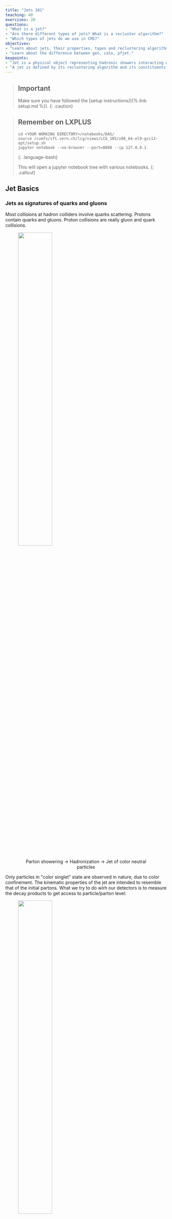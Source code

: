 ```yaml
---
title: "Jets 101"
teaching: 40 
exercises: 20
questions:
- "What is a jet?"
- "Are there different types of jets? What is a recluster algorithm?"
- "Which types of jets do we use in CMS?"
objectives:
- "Learn about jets, their properties, types and reclustering algorithms."
- "Learn about the difference between gen, calo, pfjet."
keypoints:
- "Jet is a physical object representing hadronic showers interacting with our detectors. A jet is usually associated with the physical representation of quark and gluons, but they can be more than that depending of their origin and the algorithm used to define them."
- "A jet is defined by its reclustering algorithm and its constituents. In current experiments, jets are reclusted using the anti-kt algorithm. Depending on their constituents, in CMS, we called jets reclustered from genparticles as GenJets, calorimeter clusters as CaloJets, and particle flow candidates as PFJets."
---
```


> ## Important
>
> Make sure you have followed the [setup instructions]({% link setup.md %}).
{: .caution}

> ## Remember on LXPLUS
>
> ~~~
> cd <YOUR WORKING DIRECTORY>/notebooks/DAS/
> source /cvmfs/sft.cern.ch/lcg/views/LCG_105/x86_64-el9-gcc13-opt/setup.sh
> jupyter notebook --no-browser --port=8888 --ip 127.0.0.1
> ~~~
> {: .language-bash}
>
> This will open a jupyter notebook tree with various notebooks. 
{: .callout}

## Jet Basics

### Jets as signatures of quarks and gluons

Most collisions at hadron colliders involve quarks scattering.
Protons contain quarks and gluons.
Proton collisions are really gluon and quark collisions.

<figure>
  <img src="../fig/episode1/jets101_1.svg" alt="" style="width:50%">
  <center><figcaption>Parton showering    → Hadronization   → Jet of color neutral particles</figcaption></center>
</figure>

Only particles in "color singlet” state are observed in nature, due to color confinement. The kinematic properties of the jet are intended to resemble that of the initial partons. What we try to do wirh our detectors is to measure the decay products to get access to particle/parton level:

<figure>
  <img src="../fig/episode1/jets101_2.svg" alt="" style="width:50%">
  <center><figcaption>After the particles interact with our detector we can reconstruct other stable particles. </figcaption></center>
</figure>

> ## What is the composition of jets?
>
> Energy composition: About 65% charged hadrons, 25% neutral pions (photons), 10% neutral hadrons.
> <img src="../fig/episode1/jets101_7.svg" alt="" style="width:70%">
{: .callout}

### What is a jet?

> ## Looking at an event display from our data
> <img src="../fig/episode1/jets101_3.svg" alt="" style="width:60%">
> How do you determine which particles are included in a jet?
{: .discussion}

From a list of particles one can form jets, an object to reconstruct the shower of particles produced from a quark or gluon. Each particle belonging to a jet is known as a constituent. Each has a 4-vector that can be used for further studies. This give us a more generalised picture: _Almost everything becomes a jet: g/q/t/W/Z/H/PU_ 

We need a method to identify particles which may be the constituents of a jet. This is referred to as a __Clustering
Algorithm__. A good jet algorithm is _infrared and collinear safe_. The set of hard jets should be unchanged by soft emission and collinear splitting.

### Jet Clustering Algorithms

Most jet algorithms at hadron colliders use a so-called "clustering sequence". This is essentially a pairwise examination of the input four vectors. If the pair satisfy some criteria, they are merged. The process is repeated until the entire list of particles is exhausted. 

These algorithms follow this recipe:
 * Iteratively find the two particles in the event which are closest in some distance measure and combine them. 
 * Defining $$d_{ij} = min(p^{2p}_{ti},p^{2p}_{tj}) \Delta R^{2}_{ij}/R^2$$ and $d_{iB} = p_{ti}^{2p}$. We combine two particles if $d_{ij} < d_{iB}$. 
   * if $p=1$ then _kt algorithm_ (KT)
   * if $p=0$ then _Cambridge Aachen algorithm_ (CA)
   * if $p=-1$ then _antikt algorithm_ (AK)
 * Stop when $d_{ij} > d_{iB}$.

<figure>
  <img src="../fig/episode1/jets101_4.svg" alt="" style="width:60%">
  <center><figcaption>A more visual way of think about the recluster algorithm.</figcaption></center>
</figure>

> ## How the different jet algorithms look like in our events?
> <img src="../fig/episode1/JHEP04_2008_063.jpg" alt="" style="width: 700px;"/>
> Comparison of jet areas for four different jet algorithms, from "The anti-kt Clustering Algorithm" by Cacciari, Salam, and Soyez [JHEP04, 063 (2008), arXiv:0802.1189].
{: .callout}

Some excellent references about jet algorithms can be found here:

- [Toward Jetography](http://arxiv.org/abs/0906.1833) by Gavin Salam.
- [Jets in Hadron-Hadron Collisions](http://arxiv.org/abs/0712.2447) by Ellis, Huston, Hatakeyama, Loch, and Toennesmann
- [The Catchment Area of Jets](http://arxiv.org/abs/0802.1188) by Cacciari, Salam, and Soyez.
- [The anti-kt Clustering Algorithm](http://arxiv.org/abs/0802.1189) by Cacciari, Salam, and Soyez.

> ## Fastjet
>
> The package used to implement the clustering algorithms in modern colliders is called __Fastjet__.
> This package is used ubiquously in all reconstruction of jets, even though is sometimes hidden in
> our reconstruction code. If you want to know more about Fastjet we encourange you to check their
> website [www.fastjet.fr](https://fastjet.fr) in your free time.
{: .keypoints}


### Jet types at the LHC

Jets are reconstructed physics objects representing the hadronization and fragmentation of quarks and gluons. CMS primarily uses anti-$k_{\mathrm{T}}$ jets with a cone-size of $R=0.4$ to reconstruct this jet type. We have algorithms that distinguish heavy-flavour (b or c) quarks (which are in the domain of the BTV POG), quark- vs gluon-originated jets, and jets from the main $pp$ collision versus jets formed primarily from pileup particles.

However, quarks and gluons are only part of the story! At the LHC, the typical collision energy is much greater than the mass scale of the known SM particles, and hence, even heavier particles like top quarks, W/Z/Higgs bosons, and heavy beyond-the-Standard-Model particles can be produced with large Lorentz boosts. When these particles decay to quarks and gluons, their decay products are collimated and overlap in the detector, making them difficult to reconstruct as individual AK4 jets.

Therefore, LHC analyses use jet algorithms with a large radius parameter to reconstruct these objects, called "large radius" or "fat" jets. CMS uses anti-$k_{\mathrm{T}}$ jets with $R=0.8$ (AK8) as the standard large-radius jet, while ATLAS uses AK10.

You can also read these excellent overviews of jet substructure techniques:

- [Boosted objects: a probe of beyond the Standard Model physics](http://arxiv.org/abs/1012.5412) by Abdesselam et al.
- [Looking inside jets: an introduction to jet substructure and boosted-object phenomenology](https://arxiv.org/abs/1901.10342) by Marzani, Soyez, and Spannowsky.

### Exercise 1.1

> ## Open a notebook
> Several ways exist to determine the "area" of the jet over which the input constituents lay. This is very important in correcting pileup, as we will see, because some algorithms tend to "consume" more constituents than others and hence are more susceptible to pileup. Furthermore, the amount of energy inside a jet due to pileup is proportional to the area, so it is essential to know the jet area to correct this effect.
> 
> In the first exercise we will compare jet areas for different types of jets.
>
> For this part, open the notebook called `Jets_101.ipynb` (if it is not opened) and run Exercise 1.1
{: .checklist}

> ## Discussion 1.1
>
> Before you run the exercise 1.1, what type of
> distribution do you expect for the areas of the AK4 and AK8 jets?
{: .discussion}


> ## Question 1.1
>
> After exercise 1.1: Try modifying the plotting cell to add vertical lines at area values corresponding to $\pi R^2$. Do the histogram peaks line up with these values?
{: .challenge}

> ## Solution 1.1
> Add these lines in the plotting cell:
> ```
> plt.axvline(x=np.pi*(0.4*0.4), color='b', linestyle='--')
> plt.axvline(x=np.pi*(0.8*0.8), color='r', linestyle='--')
> ```
{: .solution}

## Jet Inputs and the CMS jet nomenclature

The jet algorithms take as input a set of 4-vectors. At CMS, the most popular jet type is the "Particle Flow Jet," which attempts to use the entire detector at once and derive single four vectors representing specific particles. For this reason, it is very comparable (ideally) to clustering generator-level four-vectors.

### Monte Carlo Generator-level Jets (GenJets)

GenJets are pure Monte Carlo simulated jets. They are helpful for analysis with MC samples. GenJets are formed by clustering the four-momenta of Monte Carlo truth particles. This may include “invisible” particles (muons, neutrinos, WIMPs, etc.).

As no detector effects are involved, the jet response (or jet energy scale) is 1, and the jet resolution is perfect, by definition.

GenJets include information about the 4-vectors of constituent particles, the energy's hadronic and electromagnetic components, etc.

### Calorimeter Jets (CaloJets)

CaloJets are formed from energy deposits in the calorimeters (hadronic and electromagnetic), with no tracking information considered. In the barrel region, a calorimeter tower consists of a single HCAL cell and the associated 5x5 array of ECAL crystals (the HCAL-ECAL association is similar but more complicated in the endcap region). The four-momentum of a tower is assigned from the energy of the tower, assuming zero mass, with the direction corresponding to the tower position from the interaction point.

In CMS, CaloJets are used less often than PFJets. Their use includes performance studies to disentangle tracker and calorimeter effects and trigger-level analyses where the tracker is neglected to reduce the event processing time. ATLAS makes much more use of CaloJets, as their version of particle flow is less mature than CMS's.

### Particle Flow Jets (PFJets)

Particle Flow candidates (PFCandidates) combine information from various detectors to estimate particle properties based on their assigned identities (photon, electron, muon, charged hadron, neutral hadron).
PFJets are created by clustering PFCandidates into jets and contain information about contributions of every particle class: Electromagnetic/hadronic, Charged/neutral, etc.
The jet response is high. The jet pT resolution is good, starting at 15--20% at low pT and asymptotically reaching 5% at high pT.

In CMS we recluster two types of PFJets:
 * CHS jets = “Charge Hadron Subtracted” jets = remove charged PF particles associated to non-primary vertices (remove charged pileup). These are the __default in Run 2__.
 * PUPPI jets = PF constituents have been weighted/removed by an algorithm (PUPPI) which is designed to remove pileup contamination (more info in PU section). These are the __default in Run 3__.

<img src="../fig/episode1/jets101_5.svg" alt="" style="width:70%">

> ## Full jet and MET reconstruction in CMS
>
> <img src="../fig/episode1/jets101_6.svg" alt="" style="width: 800px;">
{: .callout}

### Exercise 1.2

> ## Open a notebook
>
> For this part, open the notebook called `Jets_101.ipynb` (if it is not opened) and run Exercise 1.2
{: .checklist}

> ## Question 1.2
>
> After running the notebook's Exercise 1.2: As you can see, the agreement between Calo, Gen, and Pfjet could be better! Can you guess why?
{: .challenge}

> ## Solution 1.2
> We need to apply the jet energy corrections (JEC) described in the next exercise. But before doing that, we'll review the jet clustering algorithms used in CMS.
{: .solution}


### Jet types and algorithms in CMS

The standard jet algorithms are all implemented in the CMS reconstruction software, [CMSSW](github.com/cms-sw/cmssw). However, a few algorithms with specific parameters (namely AK4, AK8, and CA15) have become standard tools in CMS; these jet types are extensively studied by the JetMET POG, and are highly recommended. These algorithms are included in the centrally produced CMS samples, at the AOD, miniAOD, and nanoAOD data tiers (note that miniAOD and nanoAOD are most commonly used for analysis, while AOD is much less common these days, and is not widely available on the grid). Other algorithms can be implemented and tested using the **JetToolbox** (more in the [following link](https://twiki.cern.ch/twiki/bin/viewauth/CMS/JetToolbox)).

In this part of the tutorial, you will learn how to access the jet collection included in the CMS datasets, compare the different jet types, and create your own collections.

#### AOD 

[This twiki](https://twiki.cern.ch/twiki/bin/view/CMSPublic/SWGuideDataFormatRecoJets) summarizes the respective labels by which each jet collection can be retrieved from the event record for general AOD files. This format is currently used for specialized studies, but you can use the other formats for most analyses.


#### MiniAOD


Three main jet collections are stored in the MiniAOD format, as described [here](https://twiki.cern.ch/twiki/bin/view/CMSPublic/WorkBookMiniAOD2017#Jets).
 * **slimmedJets**: are AK4 energy-corrected jets using charged hadron subtraction (CHS) as the pileup removal algorithm. Jets are selected with $p_T >10$ GeV (typically analysis cut will be at least pT>20). This is the default jet collection for CMS analyses for Run II. In this collection, you can find the following jet algorithms, as well as other jet-related quantities:
   * b-tagging
   * Pileup jet ID
   * Quark/gluon likelihood info embedded.
 * **slimmedJetsPUPPI**: are AK4 energy-corrected jets using the PUPPI algorithm for pileup removal. This collection will be the default for Run III analyses.
 * **slimmedJetsAK8**: ak4 AK8 energy-corrected jets using the PUPPI algorithm for pileup removal. Jets are selected iwth pT >170 GeV with all information, including PF candidate links(typically analysis cut will be at least pT>200). This has been the default collection for boosted jets in Run II. In this collection, you can find the following jet algorithms, as well as other jet-related quantities:
   * Softdrop mass
   * n-subjettiness and energy correlation variables
   * Access to softdrop subjets with pT >30 GeV: minimal information for 3 leading jets.
   * Access to the associated AK8 CHS jet four-momentum, including soft drop and pruned mass, and n-subjectness.

> ## Examples of how to access jet collections in miniAOD samples 
> Below are two examples of how to access jet collections from these samples. This exercise does not intend for you to modify code in order to access these collections, but rather for you to look at the code and get an idea about how you could access this information if needed.
>
> ### In C++
> Please take a look at the file [`jmedas_miniAODAnalyzer.C`](https://github.com/cms-jet/JMEDAS/blob/DASJune2025/src/jmedas_miniAODAnalyzer.C) with your favourite code viewer.
> You can run this code by using the python config file [`jmedas_miniAODtest.py`](https://github.com/cms-jet/JMEDAS/blob/DASJune2025/scripts/jmedas_miniAODtest.py) from your terminal once you have set a CMSSW environment and download this JMEDAS package. This script will only print out some information about the jets in that sample. Again, the most important part of this exercise is to get familiar with how to access jet collections from miniAOD. Take a good look at the prints this script produces to your terminal.
Use a **new** directory outside the cloned `JMEDAS` directory.
> ~~~
> cmsrel CMSSW_14_0_7
> cd CMSSW_14_0_7/src
> cmsenv
> mkdir Analysis
> cd Analysis
> ln <PATH_TO_JMEDAS_DIRECTORY>/JMEDAS
> scram b
> cmsRun $CMSSW_BASE/src/Analysis/JMEDAS/scripts/jmedas_miniAODtest.py
> ~~~
> {: .language-bash}
>
> ### In Python
>
> Now take a look at the file [`jmedas_miniAODtest_purePython.py`](https://github.com/cms-jet/JMEDAS/blob/DASJune2025/scripts/jmedas_miniAODtest_purePython.py).
> This code can be run with simple python in your terminal. Similar as in the case for C++, the output of this job is some information about jets. The most important part of the exercise is to get familiar with how to access jet collections using python from miniAOD.
> ~~~
> python $CMSSW_BASE/src/Analysis/JMEDAS/scripts/jmedas_miniAODtest_purePython.py
> ~~~
> {: .language-bash}
>
{: .solution}

#### NanoAOD

NanoAOD is a "flat tree" format, meaning you can access the information directly with simple ROOT or even simple Python tools (like numpy or pandas). This format is recommended for analyses in CMS, unless one needs to access other variables not stored in nanoAOD. _This tutorial will only use nanoAOD files._

In nanoAOD, only AK4 CHS jets ( _Jet_ ) and AK8 PUPPI jets ( _FatJet_ ) are stored in Run 2. For Run 3, AK4 and AK8 jets are PUPPI jets. The jets in nanoAOD are similar to those in miniAOD, but not identical (for example, the $p_{\mathrm{T}}$ cuts might be different). In short:

 * Jet = ak4PFJetsCHS
   * pT >15 GeV
   * Similar to miniAOD content, but many more (up-to-date) quantities  (e.g. JEC)
 * FatJet = ak8PFJetsPUPPI
  * Similar content to miniAOD, but many more (up-to-date) quantities such as DeepXXX taggers

A full set of variables for each jet collection can be found in this [website](https://cms-nanoaod-integration.web.cern.ch/autoDoc/NanoAODv9/2018UL/doc_TTToSemiLeptonic_TuneCP5_13TeV-powheg-pythia8_RunIISummer20UL18NanoAODv9-106X_upgrade2018_realistic_v16_L1v1-v1.html).

Also possible to customize nanoAOD. JME/BTV have their extended format with more jet collections and/or PF candidates. It is a common format for “automatised” workflows and ML training. 


> ## Note
> There are several advanced tools on the market which allow you to do sophisticated analysis using nanoAOD format, including [RDataFrame](https://root.cern/doc/master/classROOT_1_1RDataFrame.html), [NanoAOD-tools](https://github.com/cms-nanoAOD/nanoAOD-tools), or [Coffea](https://github.com/CoffeaTeam/coffea). We encourage you to look at them and use the one you like the most. However, we are going to use coffea for this tutorial.
{: .callout}

### Jet properties

A short list of jet properties that we can find in nanoAOD are:
 * Jet 4-vector = sum of all constituent particle 4-vectors: energy, pT, η, Φ
 * Jet mass
 * Jet constituent multiplicities (PF) ex. charged multiplicity
 * Jet constituent fractions, ex. charged hadron energy fraction
 * Jet area = area in η-Φ plane in which an infinitely soft particle will be clustered with the jet
 * Jet tagging information
 * and many more


### Exercise 1.3

> ## Open a notebook
> This preliminary exercise will illustrate some of the basic properties of jets, like the four-momentum quantities: pt, eta, phi, and mass. We will use nanoAOD files currently widely used with the CMS Collaborators. For more information about nanoAOD follow [this link](https://gitlab.cern.ch/cms-nanoAOD/nanoaod-doc/-/wikis/home). At the end of the notebook, you will be able to see all the quantities stored in the `Jet` collection.
>
> For this part, open the notebook called `Jets_101.ipynb` and run Exercise 1.3
{: .checklist}

> ## Discussion 1.2
>
> Have you seen these jet quantities before? Were you expecting something different?
{: .discussion}

> ## Discussion 1.3
>
> Did you plot other jet quantities stored in nanoAOD? Do you understand the meaning of them?
{: .discussion}


{% include links.md %}

